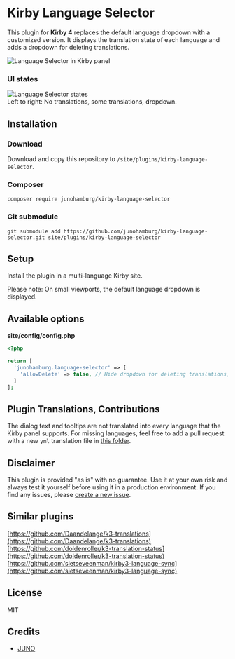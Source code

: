# Kirby Language Selector

This plugin for **Kirby 4** replaces the default language dropdown with a customized version. It displays the translation state of each language and adds a dropdown for deleting translations.

![Language Selector in Kirby panel](https://github.com/junohamburg/kirby-language-selector/assets/77532479/5beffbc7-22d5-42b8-8026-8e379db6b99f)

### UI states

![Language Selector states](https://github.com/junohamburg/kirby-language-selector/assets/77532479/8ecb96a9-c406-4664-99c9-44ceb628dfa7)<br>
Left to right: No translations, some translations, dropdown.

## Installation

### Download

Download and copy this repository to `/site/plugins/kirby-language-selector`.

### Composer

```
composer require junohamburg/kirby-language-selector
```

### Git submodule

```
git submodule add https://github.com/junohamburg/kirby-language-selector.git site/plugins/kirby-language-selector
```

## Setup

Install the plugin in a multi-language Kirby site.

Please note: On small viewports, the default language dropdown is displayed.

## Available options

**site/config/config.php**

```php
<?php

return [
  'junohamburg.language-selector' => [
    'allowDelete' => false, // Hide dropdown for deleting translations, default: true
  ]
];
```

## Plugin Translations, Contributions

The dialog text and tooltips are not translated into every language that the Kirby panel supports. For missing languages, feel free to add a pull request with a new `yml` translation file in [this folder](https://github.com/junohamburg/kirby-language-selector/tree/main/translations).

## Disclaimer

This plugin is provided "as is" with no guarantee. Use it at your own risk and always test it yourself before using it in a production environment. If you find any issues, please [create a new issue](https://github.com/junohamburg/kirby-language-selector/issues/new).

## Similar plugins

[https://github.com/Daandelange/k3-translations](https://github.com/Daandelange/k3-translations)<br>
[https://github.com/doldenroller/k3-translation-status](https://github.com/doldenroller/k3-translation-status)<br>
[https://github.com/sietseveenman/kirby3-language-sync](https://github.com/sietseveenman/kirby3-language-sync)<br>

## License

MIT

## Credits

- [JUNO](https://juno-hamburg.com)
